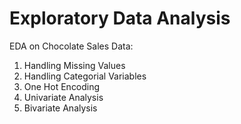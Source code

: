# Exploratory Data Analysis 
EDA on Chocolate Sales Data:
1. Handling Missing Values
2. Handling Categorial Variables
3. One Hot Encoding
4. Univariate Analysis
5. Bivariate Analysis
